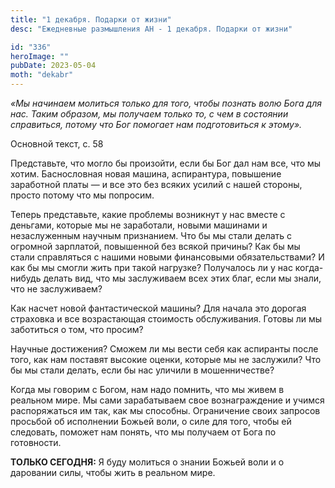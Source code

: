```yaml
---
title: "1 декабря. Подарки от жизни"
desc: "Ежедневные размышления АН - 1 декабря. Подарки от жизни"

id: "336"
heroImage: ""
pubDate: 2023-05-04
moth: "dekabr"
---
```


_«Мы начинаем молиться только для того, чтобы познать волю Бога для нас. Таким
образом, мы получаем только то, с чем в состоянии справиться, потому что Бог
помогает нам подготовиться к этому»._

Основной текст, с. 58

Представьте, что могло бы произойти, если бы Бог дал нам все, что мы хотим.
Баснословная новая машина, аспирантура, повышение заработной платы — и все это
без всяких усилий с нашей стороны, просто потому что мы попросим.

Теперь представьте, какие проблемы возникнут у нас вместе с деньгами, которые
мы не заработали, новыми машинами и незаслуженным научным признанием. Что бы
мы стали делать с огромной зарплатой, повышенной без всякой причины? Как бы мы
стали справляться с нашими новыми финансовыми обязательствами? И как бы мы
смогли жить при такой нагрузке? Получалось ли у нас когда-нибудь делать вид,
что мы заслуживаем всех этих благ, если мы знали, что не заслуживаем?

Как насчет новой фантастической машины? Для начала это дорогая страховка и все
возрастающая стоимость обслуживания. Готовы ли мы заботиться о том, что
просим?

Научные достижения? Сможем ли мы вести себя как аспиранты после того, как нам
поставят высокие оценки, которые мы не заслужили? Что бы мы стали делать, если
бы нас уличили в мошенничестве?

Когда мы говорим с Богом, нам надо помнить, что мы живем в реальном мире. Мы
сами зарабатываем свое вознаграждение и учимся распоряжаться им так, как мы
способны. Ограничение своих запросов просьбой об исполнении Божьей воли, о
силе для того, чтобы ей следовать, поможет нам понять, что мы получаем от Бога
по готовности.

**ТОЛЬКО СЕГОДНЯ:** Я буду молиться о знании Божьей воли и о даровании силы,
чтобы жить в реальном мире.

